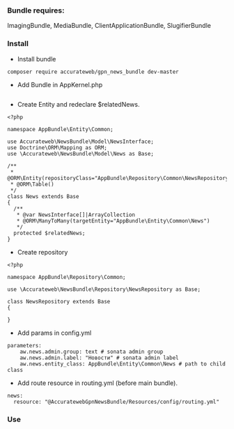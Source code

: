 ### Bundle requires: 
ImagingBundle, MediaBundle, ClientApplicationBundle, SlugifierBundle
### Install
- Install bundle 
```
composer require accurateweb/gpn_news_bundle dev-master
```
- Add Bundle in AppKernel.php
```

``` 
- Create Entity and redeclare $relatedNews.
```
<?php

namespace AppBundle\Entity\Common;

use Accurateweb\NewsBundle\Model\NewsInterface;
use Doctrine\ORM\Mapping as ORM;
use \Accurateweb\NewsBundle\Model\News as Base;

/**
 * @ORM\Entity(repositoryClass="AppBundle\Repository\Common\NewsRepository")
 * @ORM\Table()
 */
class News extends Base
{
  /**
   * @var NewsInterface[]|ArrayCollection
   * @ORM\ManyToMany(targetEntity="AppBundle\Entity\Common\News")
   */
  protected $relatedNews;
}
```
- Create repository
```
<?php

namespace AppBundle\Repository\Common;

use \Accurateweb\NewsBundle\Repository\NewsRepository as Base;

class NewsRepository extends Base
{

}
```
- Add params in config.yml
```
parameters:
    aw.news.admin.group: text # sonata admin group
    aw.news.admin.label: "Новости" # sonata admin label
    aw.news.entity_class: AppBundle\Entity\Common\News # path to child class
```
- Add route resource in routing.yml (before main bundle).
```
news:
  resource: "@AccuratewebGpnNewsBundle/Resources/config/routing.yml"
```
### Use
